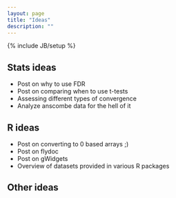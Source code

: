 ```yaml
---
layout: page
title: "Ideas"
description: ""
---
```

{% include JB/setup %}

## Stats ideas

 - Post on why to use FDR
 - Post on comparing when to use t-tests
 - Assessing different types of convergence
 - Analyze anscombe data for the hell of it

## R ideas

 - Post on converting to 0 based arrays ;)
 - Post on flydoc
 - Post on gWidgets
 - Overview of datasets provided in various R packages

## Other ideas

